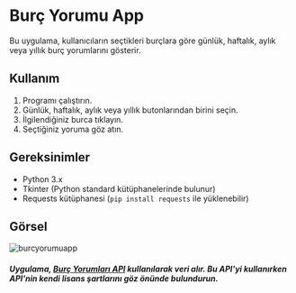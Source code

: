 # Burç Yorumu App

Bu uygulama, kullanıcıların seçtikleri burçlara göre günlük, haftalık, aylık veya yıllık burç yorumlarını gösterir.

## Kullanım

1. Programı çalıştırın.
2. Günlük, haftalık, aylık veya yıllık butonlarından birini seçin.
3. İlgilendiğiniz burca tıklayın.
4. Seçtiğiniz yoruma göz atın.

## Gereksinimler

- Python 3.x
- Tkinter (Python standard kütüphanelerinde bulunur)
- Requests kütüphanesi (`pip install requests` ile yüklenebilir)
  
## Görsel

![burcyorumuapp](https://github.com/uurktk/BurcYorumuApp/assets/111447584/1a8bcaf2-854a-48ea-918a-826ee805935d)
  
##### Uygulama, [Burç Yorumları API](https://burc-yorumlari.vercel.app/) kullanılarak veri alır. Bu API'yi kullanırken API'nin kendi lisans şartlarını göz önünde bulundurun.
